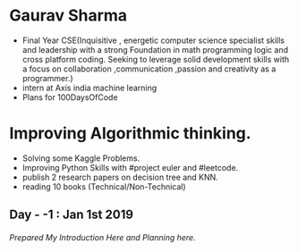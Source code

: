 # Gaurav Sharma
 * Final Year CSE(Inquisitive , energetic computer science specialist skills and leadership with a strong Foundation in math programming logic and cross platform coding. Seeking to leverage solid development skills with a focus on collaboration ,communication ,passion and creativity as a programmer.)
 * intern at Axis india machine learning
 * Plans for 100DaysOfCode
 
# Improving Algorithmic thinking.
 * Solving some Kaggle Problems.
 * Improving Python Skills with #project euler and #leetcode.
 * publish 2 research papers on decision tree and KNN.
 * reading 10 books (Technical/Non-Technical)
 
## Day - -1 : Jan 1st 2019
###### Prepared My Introduction Here and Planning here.

